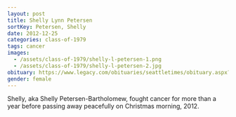 ```yaml
---
layout: post
title: Shelly Lynn Petersen
sortKey: Petersen, Shelly
date: 2012-12-25
categories: class-of-1979
tags: cancer
images:
  - /assets/class-of-1979/shelly-l-petersen-1.png
  - /assets/class-of-1979/shelly-l-petersen-2.jpg
obituary: https://www.legacy.com/obituaries/seattletimes/obituary.aspx?pid=162356815
gender: female
---
```

Shelly, aka Shelly Petersen-Bartholomew, fought cancer for more than a year before passing away peacefully on Christmas morning, 2012.
